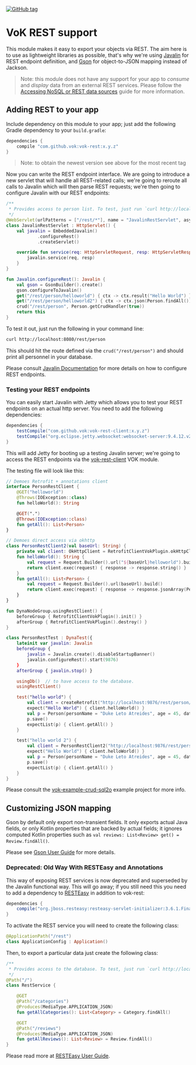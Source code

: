 [![GitHub tag](https://img.shields.io/github/tag/mvysny/vaadin-on-kotlin.svg)](https://github.com/mvysny/vaadin-on-kotlin/tags)

# VoK REST support

This module makes it easy to export your objects via REST. The aim here is to use as lightweight libraries as possible,
that's why we're using [Javalin](https://javalin.io/) for REST endpoint definition, and [Gson](https://github.com/google/gson) for object-to-JSON mapping instead of
Jackson.

> Note: this module does not have any support for your app to *consume* and *display* data from an external REST services.
Please follow the [Accessing NoSQL or REST data sources](http://www.vaadinonkotlin.eu/nosql_rest_datasources.html) guide for more information.

## Adding REST to your app

Include dependency on this module to your app; just add the following Gradle dependency to your `build.gradle`:

```groovy
dependencies {
    compile "com.github.vok:vok-rest:x.y.z"
}
```

> Note: to obtain the newest version see above for the most recent tag

Now you can write the REST endpoint interface. We are going to introduce a new servlet that will handle all REST-related calls;
we're going to reroute all calls to Javalin which will then parse REST requests; we're then going to configure Javalin with our REST
endpoints:

```kotlin
/**
 * Provides access to person list. To test, just run `curl http://localhost:8080/rest/person`
 */
@WebServlet(urlPatterns = ["/rest/*"], name = "JavalinRestServlet", asyncSupported = false)
class JavalinRestServlet : HttpServlet() {
    val javalin = EmbeddedJavalin()
            .configureRest()
            .createServlet()

    override fun service(req: HttpServletRequest, resp: HttpServletResponse) {
        javalin.service(req, resp)
    }
}

fun Javalin.configureRest(): Javalin {
    val gson = GsonBuilder().create()
    gson.configureToJavalin()
    get("/rest/person/helloworld") { ctx -> ctx.result("Hello World") }
    get("/rest/person/helloworld2") { ctx -> ctx.json(Person.findAll()) }  // uses Gson
    crud("/rest/person", Person.getCrudHandler(true))
    return this
}
```

To test it out, just run the following in your command line:

```bash
curl http://localhost:8080/rest/person
```

This should hit the route defined via the `crud("/rest/person")` and should print all personnel in your database.

Please consult [Javalin Documentation](https://javalin.io/documentation) for more details on how to configure REST endpoints.

### Testing your REST endpoints

You can easily start Javalin with Jetty which allows you to test your REST endpoints on an actual http server. You need to add the following dependencies:

```gradle
dependencies {
    testCompile("com.github.vok:vok-rest-client:x.y.z")
    testCompile("org.eclipse.jetty.websocket:websocket-server:9.4.12.v20180830")
}
```

This will add Jetty for booting up a testing Javalin server; we're going to access the REST endpoints via the [vok-rest-client](../vok-rest-client) VOK module.

The testing file will look like this:

```kotlin
// Demoes Retrofit + annotations client
interface PersonRestClient {
    @GET("helloworld")
    @Throws(IOException::class)
    fun helloWorld(): String

    @GET(".")
    @Throws(IOException::class)
    fun getAll(): List<Person>
}

// Demoes direct access via okhttp
class PersonRestClient2(val baseUrl: String) {
    private val client: OkHttpClient = RetrofitClientVokPlugin.okHttpClient!!
    fun helloWorld(): String {
        val request = Request.Builder().url("${baseUrl}helloworld").build()
        return client.exec(request) { response -> response.string() }
    }
    fun getAll(): List<Person> {
        val request = Request.Builder().url(baseUrl).build()
        return client.exec(request) { response -> response.jsonArray(Person::class.java) }
    }
}

fun DynaNodeGroup.usingRestClient() {
    beforeGroup { RetrofitClientVokPlugin().init() }
    afterGroup { RetrofitClientVokPlugin().destroy() }
}

class PersonRestTest : DynaTest({
    lateinit var javalin: Javalin
    beforeGroup {
        javalin = Javalin.create().disableStartupBanner()
        javalin.configureRest().start(9876)
    }
    afterGroup { javalin.stop() }

    usingDb()  // to have access to the database.
    usingRestClient()

    test("hello world") {
        val client = createRetrofit("http://localhost:9876/rest/person/").create(PersonRestClient::class.java)
        expect("Hello World") { client.helloWorld() }
        val p = Person(personName = "Duke Leto Atreides", age = 45, dateOfBirth = LocalDate.of(1980, 5, 1), maritalStatus = MaritalStatus.Single, alive = false)
        p.save()
        expectList(p) { client.getAll() }
    }

    test("hello world 2") {
        val client = PersonRestClient2("http://localhost:9876/rest/person/")
        expect("Hello World") { client.helloWorld() }
        val p = Person(personName = "Duke Leto Atreides", age = 45, dateOfBirth = LocalDate.of(1980, 5, 1), maritalStatus = MaritalStatus.Single, alive = false)
        p.save()
        expectList(p) { client.getAll() }
    }
}
```

Please consult the [vok-example-crud-sql2o](../vok-example-crud-sql2o) example project for more info.

## Customizing JSON mapping

Gson by default only export non-transient fields. It only exports actual Java fields, or only Kotlin properties that are backed by actual fields;
it ignores computed Kotlin properties such as `val reviews: List<Review> get() = Review.findAll()`.

Please see [Gson User Guide](https://github.com/google/gson/blob/master/UserGuide.md) for more details.

### Deprecated: Old Way With RESTEasy and Annotations

This way of exposing REST services is now deprecated and superseded by the Javalin functional way. This will go away; if you still need this you need to add a dependency
to [RESTEasy](http://resteasy.jboss.org/) in addition to vok-rest:

```groovy
dependencies {
    compile("org.jboss.resteasy:resteasy-servlet-initializer:3.6.1.Final")
}
```

To activate the REST service you will need to create the following class:

```kotlin
@ApplicationPath("/rest")
class ApplicationConfig : Application()
```

Then, to export a particular data just create the following class:

```kotlin
/**
 * Provides access to the database. To test, just run `curl http://localhost:8080/rest/categories`
 */
@Path("/")
class RestService {

    @GET
    @Path("/categories")
    @Produces(MediaType.APPLICATION_JSON)
    fun getAllCategories(): List<Category> = Category.findAll()

    @GET
    @Path("/reviews")
    @Produces(MediaType.APPLICATION_JSON)
    fun getAllReviews(): List<Review> = Review.findAll()
}
```

Please read more at [RESTEasy User Guide](http://docs.jboss.org/resteasy/docs/3.5.0.Final/userguide/html/Using_Path.html).
